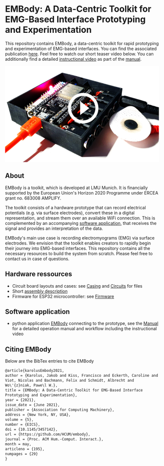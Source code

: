 # EMBody: A Data-Centric Toolkit for EMG-Based Interface Prototyping and Experimentation

This repository contains EMBody, a data-centric toolkit for rapid prototyping and experimentation of EMG-based interfaces. You can find the associated publication [here](https://dl.acm.org/doi/10.1145/3457142). Feel free to watch our short teaser video below. You can additionally find a detailed [instructional video](./manual/manual.mp4) as part of the [manual](./manual).

[![System teaser|70%](./prototype_video.png)](https://jakob-karolus.de/publications/karolus21embody.mp4)

## About
EMBody is a toolkit, which is developed at LMU Munich. It is financially supported by the European Union's Horizon 2020 Programme under ERCEA grant no. 683008 AMPLIFY.

The toolkit consists of a hardware prototype that can record electrical potentials (e.g. via surface electrodes), convert these in a digital representation, and stream them over an available WiFi connection. This is complemented by an accompanying [software application](./embody), that receives the signal and provides an interpretation of the data.

EMBody's main use case is recording electromyograms (EMG) via surface electrodes. We envision that the toolkit enables creators to rapidly begin their journey into EMG-based interfaces. This repository contains all the necessary resources to build the system from scratch. Please feel free to contact us in case of questions.

## Hardware ressources
* Circuit board layouts and cases: see [Casing](./casings) and [Circuits](./circuits) for files
* Short [assembly description](./circuits)
* Firmware for ESP32 microcontroller: see [Firmware](./esp_firmware)

## Software application
* python application [EMBody](./embody) connecting to the prototype, see the [Manual](./manual) for a detailed operation manual and workflow including the instructional video

## Citing EMBody

Below are the BibTex entries to cite EMBody
```
@article{karolusEmbody2021,
author = {Karolus, Jakob and Kiss, Francisco and Eckerth, Caroline and Viot, Nicolas and Bachmann, Felix and Schmidt, Albrecht and Wo\'{z}niak, Pawe\l W.},
title = {EMBody: A Data-Centric Toolkit for EMG-Based Interface Prototyping and Experimentation},
year = {2021},
issue_date = {June 2021},
publisher = {Association for Computing Machinery},
address = {New York, NY, USA},
volume = {5},
number = {EICS},
doi = {10.1145/3457142},
url = {https://github.com/HCUM/embody},
journal = {Proc. ACM Hum.-Comput. Interact.},
month = may,
articleno = {195},
numpages = {29}
}
```

